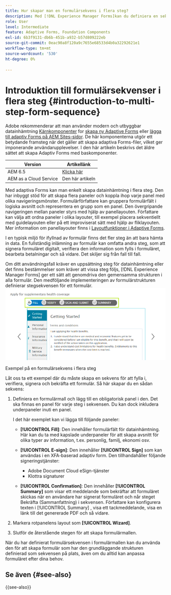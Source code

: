 ```yaml
---
title: Hur skapar man en formulärsekvens i flera steg?
description: Med [!DNL Experience Manager Forms]kan du definiera en sekvens med formulärpaneler så att användarna kan navigera och fylla i ett anpassat formulär.
role: User
level: Intermediate
feature: Adaptive Forms, Foundation Components
exl-id: 6b3f9131-db6b-451b-a932-b57d809222eb
source-git-commit: 0eac90a8f120a9c7655e68533d4b0a32292621e1
workflow-type: tm+mt
source-wordcount: '530'
ht-degree: 0%

---
```


# Introduktion till formulärsekvenser i flera steg {#introduction-to-multi-step-form-sequence}

<span class="preview"> Adobe rekommenderar att man använder modern och utbyggbar datainhämtning [Kärnkomponenter](https://experienceleague.adobe.com/docs/experience-manager-core-components/using/adaptive-forms/introduction.html) for [skapa ny Adaptive Forms](/help/forms/creating-adaptive-form-core-components.md) eller [lägga till adaptiv Forms på AEM Sites-sidor](/help/forms/create-or-add-an-adaptive-form-to-aem-sites-page.md). De här komponenterna utgör ett betydande framsteg när det gäller att skapa adaptiva Forms-filer, vilket ger imponerande användarupplevelser. I den här artikeln beskrivs det äldre sättet att skapa Adaptiv Forms med baskomponenter. </span>

| Version | Artikellänk |
| -------- | ---------------------------- |
| AEM 6.5 | [Klicka här](https://experienceleague.adobe.com/docs/experience-manager-65/forms/adaptive-forms-basic-authoring/introduction-form-sequence.html) |
| AEM as a Cloud Service | Den här artikeln |

Med adaptiva Forms kan man enkelt skapa datainhämtning i flera steg. Den har inbyggt stöd för att skapa flera paneler och koppla ihop varje panel med olika navigeringsmönster. Formulärförfattare kan gruppera formulärfält i logiska avsnitt och representera en grupp som en panel. Den övergripande navigeringen mellan paneler styrs med hjälp av panellayouten. Författare kan välja att ordna paneler i olika layouter, till exempel placera sekventiellt med guidelayouten eller på ett improviserat sätt med hjälp av fliklayouten. Mer information om panellayouter finns i [Layoutfunktioner i Adaptive Forms](layout-capabilities-adaptive-forms.md).

I en typisk miljö för ifyllnad av formulär finns det fler steg än att bara hämta in data. En fullständig inlämning av formulär kan omfatta andra steg, som att signera formuläret digitalt, verifiera den information som fylls i formuläret, bearbeta betalningar och så vidare. Det skiljer sig från fall till fall.

Om ditt användningsfall kräver en uppsättning steg för datainhämtning eller det finns bestämmelser som kräver att vissa steg följs, [!DNL Experience Manager Forms] ger ett sätt att genomdriva den gemensamma strukturen i alla formulär. Den medföljande implementeringen av formulärstrukturen definierar stegsekvensen för ett formulär. ![Exempel på en formulärsekvens i flera steg](assets/formpipeline.png)

Exempel på en formulärsekvens i flera steg

Låt oss ta ett exempel där du måste skapa en sekvens för att fylla i, verifiera, signera och bekräfta ett formulär. Så här skapar du en sådan sekvens:

1. Definiera en formulärmall och lägg till en obligatorisk panel i den. Det ska finnas en panel för varje steg i sekvensen. Du kan dock inkludera underpaneler inuti en panel.

   I det här exemplet kan vi lägga till följande paneler:

   * **[!UICONTROL Fill]**: Den innehåller formulärfält för datainhämtning. Här kan du ta med kapslade underpaneler för att skapa avsnitt för olika typer av information, t.ex. personlig, familj, ekonomi osv.

   <!--* **[!UICONTROL Verify]**: It contains the **[!UICONTROL Verify]** component that can be used in an XFA-based Adaptive Form. It displays the information captured in the Fill panel in read-only mode for verification.-->


   * **[!UICONTROL E-sign]**: Den innehåller **[!UICONTROL Sign]** som kan användas i en XFA-baserad adaptiv form. Den tillhandahåller följande signeringstjänster:

      * Adobe Document Cloud eSign-tjänster
      * Klottra signaturer

   * **[!UICONTROL Confirmation]**: Den innehåller **[!UICONTROL Summary]** som visar ett meddelande som bekräftar att formuläret skickas när en användare har signerat formuläret och når steget Bekräfta (Sammanfattning) i sekvensen. Författare kan konfigurera texten i [!UICONTROL Summary] , visa ett tackmeddelande, visa en länk till det genererade PDF och så vidare.

1. Markera rotpanelens layout som **[!UICONTROL Wizard]**.
1. Slutför de återstående stegen för att skapa formulärmallen. <!-- For more information, see [Creating a custom Adaptive Form template](custom-adaptive-forms-templates.md). -->

När du har definierat formulärsekvensen i formulärmallen kan du använda den för att skapa formulär som har den grundläggande strukturen definierad som sekvensen på plats, även om du alltid kan anpassa formuläret efter dina behov.


## Se även {#see-also}

{{see-also}}